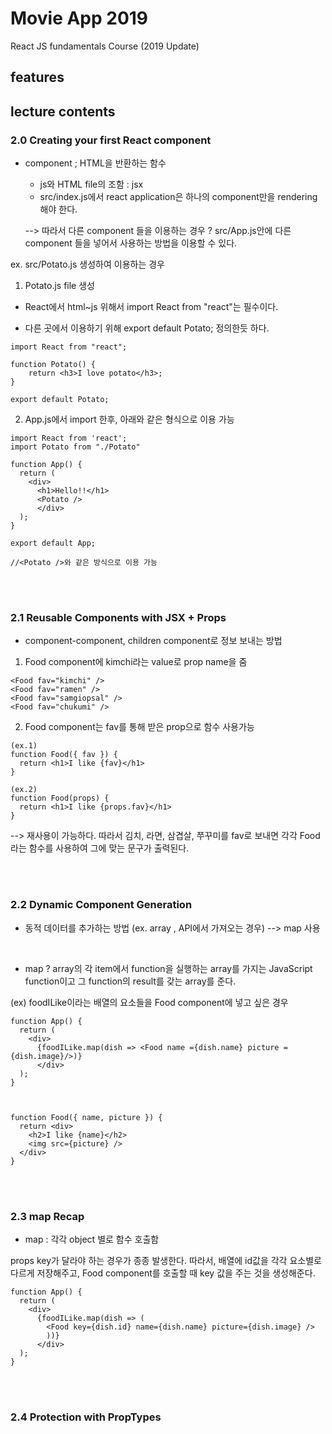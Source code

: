 # Movie App 2019

React JS fundamentals Course (2019 Update)

## features

## lecture contents

### 2.0 Creating your first React component

* component ; HTML을 반환하는 함수

    - js와 HTML file의 조함 : jsx
    - src/index.js에서 react application은 하나의 component만을 rendering 해야 한다.

    --> 따라서 다른 component 들을 이용하는 경우 ?
    src/App.js안에 다른 component 들을 넣어서 사용하는 방법을 이용할 수 있다.

ex. src/Potato.js 생성하여 이용하는 경우

1. Potato.js file 생성
* React에서 html~js 위해서 import React from "react"는 필수이다.

* 다른 곳에서 이용하기 위해 export default Potato; 정의한듯 하다.

```
import React from "react";

function Potato() {
    return <h3>I love potato</h3>;
}

export default Potato;
```

2. App.js에서 import 한후, 아래와 같은 형식으로 이용 가능
```
import React from 'react';
import Potato from "./Potato"

function App() {
  return (
    <div>
      <h1>Hello!!</h1>
      <Potato />
      </div>
  );
}

export default App;

//<Potato />와 같은 방식으로 이용 가능

```

<br>
<br>


### 2.1 Reusable Components with JSX + Props

* component-component, children component로 정보 보내는 방법

1. Food component에 kimchi라는 value로 prop name을 줌
```
<Food fav="kimchi" />
<Food fav="ramen" />
<Food fav="samgiopsal" />
<Food fav="chukumi" />
```

2. Food component는 fav를 통해 받은 prop으로 함수 사용가능

```
(ex.1)
function Food({ fav }) {
  return <h1>I like {fav}</h1>
}

(ex.2)
function Food(props) {
  return <h1>I like {props.fav}</h1>
}

```

--> 재사용이 가능하다. 따라서 김치, 라면, 삼겹살, 쭈꾸미를 fav로 보내면 각각 Food라는 함수를 사용하여 그에 맞는 문구가 출력된다.


<br>
<br>

### 2.2 Dynamic Component Generation


* 동적 데이터를 추가하는 방법 (ex. array , API에서 가져오는 경우) --> map 사용

<br>

* map ?
array의 각 item에서 function을 실행하는 array를 가지는 JavaScript function이고 그 function의 result를 갖는 array를 준다.

(ex) foodILike이라는 배열의 요소들을 Food component에 넣고 싶은 경우

```
function App() {
  return (
    <div>
      {foodILike.map(dish => <Food name ={dish.name} picture ={dish.image}/>)}
      </div>
  );
}



function Food({ name, picture }) {
  return <div>
    <h2>I like {name}</h2>
    <img src={picture} />
  </div>
}
```


<br>
<br>


### 2.3 map Recap

* map : 각각 object 별로 함수 호출함


props key가 달라야 하는 경우가 종종 발생한다. 
따라서, 배열에 id값을 각각 요소별로 다르게 저장해주고, Food component를 호출할 때 key 값을 주는 것을 생성해준다.

```
function App() {
  return (
    <div>
      {foodILike.map(dish => (
        <Food key={dish.id} name={dish.name} picture={dish.image} />
        ))}
      </div>
  );
}
```

<br>
<br>


### 2.4 Protection with PropTypes


<br>
<br>